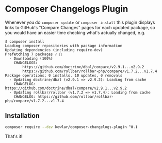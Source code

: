 Composer Changelogs Plugin
==========================

Whenever you do `composer update` or `composer install` this plugin displays links to GitHub's "Compare Changes" pages for 
each updated package, so you would have an easier time checking what's actually changed, e.g.
```
$ composer install
Loading composer repositories with package information
Updating dependencies (including require-dev)                                               
Prefetching 7 packages 🎶 💨
  - Downloading (100%)
    CHANGELOGS:
        https://github.com/doctrine/dbal/compare/v2.9.1...v2.9.2
        https://github.com/rollbar/rollbar-php/compare/v1.7.2...v1.7.4
Package operations: 0 installs, 10 updates, 0 removals
  - Updating doctrine/dbal (v2.9.1 => v2.9.2): Loading from cache
    CHANGELOG: https://github.com/doctrine/dbal/compare/v2.9.1...v2.9.2
  - Updating rollbar/rollbar (v1.7.2 => v1.7.4): Loading from cache
    CHANGELOG: https://github.com/rollbar/rollbar-php/compare/v1.7.2...v1.7.4
```

Installation
------------
```bash
composer require --dev kewlar/composer-changelogs-plugin ^0.1
```
That's it!

